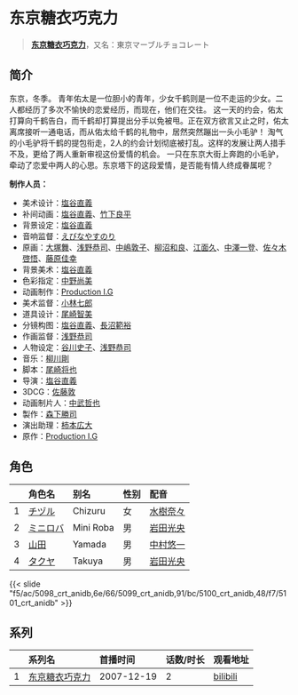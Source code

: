 # 东京糖衣巧克力


> <u>**[东京糖衣巧克力](https://bgm.tv/subject/528)**</u>，又名：東京マーブルチョコレート

## 简介

东京，冬季。
青年佑太是一位胆小的青年，少女千鹤则是一位不走运的少女。二人都经历了多次不愉快的恋爱经历，而现在，他们在交往。
这一天的约会，佑太打算向千鹤告白，而千鹤却打算提出分手以免被甩。正在双方欲言又止之时，佑太离席接听一通电话，而从佑太给千鹤的礼物中，居然突然蹦出一头小毛驴！
淘气的小毛驴将千鹤的提包衔走，2人的约会计划彻底被打乱。这样的发展让两人措手不及，更给了两人重新审视这份爱情的机会。
一只在东京大街上奔跑的小毛驴，牵动了恋爱中两人的心思。东京塔下的这段爱情，是否能有情人终成眷属呢？

**制作人员：**
- 美术设计：[塩谷直義](https://bgm.tv/person/3498)
- 补间动画：[塩谷直義](https://bgm.tv/person/3498)、[竹下良平](https://bgm.tv/person/25407)
- 背景设定：[塩谷直義](https://bgm.tv/person/3498)
- 音响监督：[えびなやすのり](https://bgm.tv/person/1395)
- 原画：[大塚舞](https://bgm.tv/person/2901)、[浅野恭司](https://bgm.tv/person/2157)、[中嶋敦子](https://bgm.tv/person/276)、[柳沼和良](https://bgm.tv/person/11359)、[江面久](https://bgm.tv/person/2476)、[中澤一登](https://bgm.tv/person/596)、[佐々木啓悟](https://bgm.tv/person/13699)、[藤原佳幸](https://bgm.tv/person/8100)
- 背景美术：[塩谷直義](https://bgm.tv/person/3498)
- 色彩指定：[中野尚美](https://bgm.tv/person/12760)
- 动画制作：[Production I.G](https://bgm.tv/person/1286)
- 美术监督：[小林七郎](https://bgm.tv/person/6333)
- 道具设计：[尾崎智美](https://bgm.tv/person/1833)
- 分镜构图：[塩谷直義](https://bgm.tv/person/3498)、[長沼範裕](https://bgm.tv/person/17532)
- 作画监督：[浅野恭司](https://bgm.tv/person/2157)
- 人物设定：[谷川史子](https://bgm.tv/person/3499)、[浅野恭司](https://bgm.tv/person/2157)
- 音乐：[柳川剛](https://bgm.tv/person/12917)
- 脚本：[尾崎将也](https://bgm.tv/person/20532)
- 导演：[塩谷直義](https://bgm.tv/person/3498)
- 3DCG：[佐藤敦](https://bgm.tv/person/5991)
- 动画制片人：[中武哲也](https://bgm.tv/person/43897)
- 製作：[森下勝司](https://bgm.tv/person/50305)
- 演出助理：[柿本広大](https://bgm.tv/person/17469)
- 原作：[Production I.G](https://bgm.tv/person/1286)

## 角色

|     |   角色名   |   别名  | 性别 |  配音  |
|:--- |:------  |:----      |:---  |:--   |
| 1 | [チヅル](https://bgm.tv/character/5098) | Chizuru | 女 | [水樹奈々](https://bgm.tv/person/1) |
| 2 | [ミニロバ](https://bgm.tv/character/5099) | Mini Roba | 男 | [岩田光央](https://bgm.tv/person/3889) |
| 3 | [山田](https://bgm.tv/character/5100) | Yamada | 男 | [中村悠一](https://bgm.tv/person/4724) |
| 4 | [タクヤ](https://bgm.tv/character/5101) | Takuya | 男 | [岩田光央](https://bgm.tv/person/3889) |

{{< slide "f5/ac/5098_crt_anidb,6e/66/5099_crt_anidb,91/bc/5100_crt_anidb,48/f7/5101_crt_anidb" >}}

## 系列

|     |   系列名   |   首播时间  | 话数/时长  | 观看地址 |
|:---  |:------    |:----      |:---       |:---  |
| 1 |[东京糖衣巧克力](https://bgm.tv/subject/528)| 2007-12-19 | 2 | [bilibili](https://www.bilibili.com/bangumi/play/ss3254)  |



